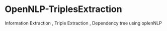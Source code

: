 OpenNLP-TriplesExtraction
=========================

Information Extraction , Triple Extraction , Dependency tree using oplenNLP
